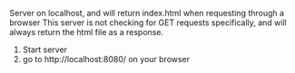 Server on localhost, and will return index.html when requesting through a browser 
This server is not checking for GET requests specifically, and will always return the html file as a response.

1. Start server
2. go to http://localhost:8080/ on your browser
